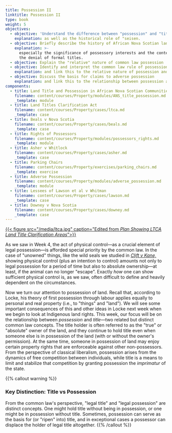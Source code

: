 ```yaml
---
title: Possession II
linktitle: Possession II
type: book
weight: 5
objectives:
  - objective: 'Understand the difference between "possession" and "title" '
    explanation: as well as the historical role of "seisen.
  - objective: Briefly describe the history of African Nova Scotian land settlement
    explanation: >-
      especially the significance of possessory interests and the context around
      the denial of formal titles.
  - objective: Explain the "relative" nature of common law possession
  - objective: Identify and interpret the common law rule of possession in land
    explanation: and link this to the relative nature of possession and title.
  - objective: Discuss the basis for claims to adverse possession
    explanation: and link this to the relationship between possession and title.
components:
  - title: Land Title and Possession in African Nova Scotian Communities
    filename: content/courses/Property/modules/ANS_title_possession.md
    _template: module
  - title: Land Titles Clarification Act
    filename: content/courses/Property/cases/ltca.md
    _template: case
  - title: Beals v Nova Scotia
    filename: content/courses/Property/cases/beals.md
    _template: case
  - title: Rights of Possessors
    filename: content/courses/Property/modules/possessors_rights.md
    _template: module
  - title: Asher v Whitlock
    filename: content/courses/Property/cases/asher.md
    _template: case
  - title: Parking Chairs
    filename: content/courses/Property/exercises/parking_chairs.md
    _template: exercise
  - title: Adverse Possession
    filename: content/courses/Property/modules/adverse_possession.md
    _template: module
  - title: Lessees of Lawson et al v Whitman
    filename: content/courses/Property/cases/lawson.md
    _template: case
  - title: Downey v Nova Scotia
    filename: content/courses/Property/cases/downey.md
    _template: case
---
```




[{{< figure src="/media/ltca.jpg" caption="Edited from *Plan Showing LTCA Land Title Clarification Areas*">}}](https://novascotia.ca/natr/titles-clarification/pdf/NovaScotiaLTCA.pdf)

As we saw in Week 4, the act of physical control—as a crucial element of legal possession—is afforded special priority by the common law. In the case of "unowned" things, like the wild seals we studied in *[Clift v Kane,](../week4/#clift-v-kane-1870-5-nfld-lr-nfld-en-banc)* showing physical control (plus an intention to control) amounts not only to legal possession for a period of time but also to absolute ownership—at least, if the animal can no longer "escape". Exactly *how* one can show sufficient physical control is, as we saw, often difficult to define and heavily dependent on the circumstances. 

Now we turn our attention to possession of land. Recall that, according to Locke, his theory of first possession through labour applies equally to personal and real property (i.e., to "things" and "land"). We will see some important consequences of this and other ideas in Locke next week when we begin to look at Indigenous land rights. This week, our focus will be on the relationship between *possession* and *title*—two related but distinct common law concepts. The title holder is often referred to as the "true" or "absolute" owner of the land, and they continue to hold title even when someone else is in possession of the land (with or without the owner's permission). At the same time, someone in possession of land may enjoy certain property rights that are enforceable against other non-possessors. From the perspective of classical liberalism, possession arises from the dynamics of free competition between individuals, while title is a means to limit and stabilize that competition by granting possession the *imprimatur* of the state. 

{{% callout warning %}} 

### Key Distinction: Title vs Possession

From the common law's perspective, "legal title" and "legal possession" are distinct concepts. One might hold title without being in possession, or one might be in possession without title. Sometimes, possession can serve as the basis for (or "ripen" into) title, and in exceptional cases a possessor can displace the holder of legal title altogether.
{{% /callout %}}
